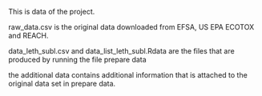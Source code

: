 This is data of the project. 

raw_data.csv is the original data downloaded from EFSA, US EPA ECOTOX and REACH. 

data_leth_subl.csv and data_list_leth_subl.Rdata are the files that are produced by running the file prepare data

the additional data contains additional information that is attached to the original data set in prepare data. 
